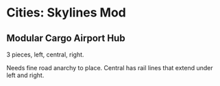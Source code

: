 # Cities: Skylines Mod

## Modular Cargo Airport Hub

3 pieces, left, central, right.

Needs fine road anarchy to place.
Central has rail lines that extend under left and right.
